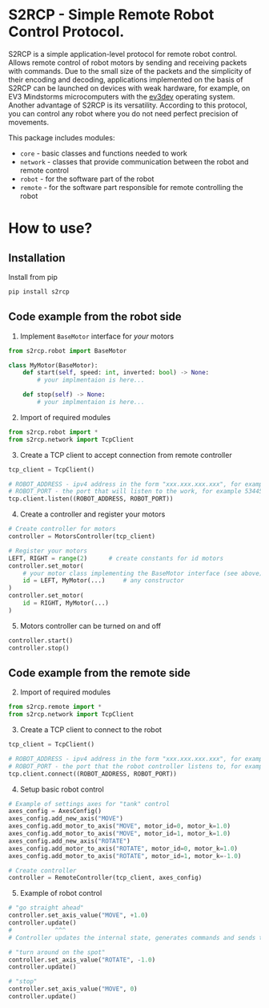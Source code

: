# S2RCP - Simple Remote Robot Control Protocol.

S2RCP is a simple application-level protocol for remote robot control. Allows remote control of robot motors by sending and receiving packets with commands. Due to the small size of the packets and the simplicity of their encoding and decoding, applications implemented on the basis of S2RCP can be launched on devices with weak hardware, for example, on EV3 Mindstorms microcomputers with the [ev3dev](https://www.ev3dev.org/) operating system. Another advantage of S2RCP is its versatility. According to this protocol, you can control any robot where you do not need perfect precision of movements.

This package includes modules:
 - `core` - basic classes and functions needed to work
 - `network` - classes that provide communication between the robot and remote control
 - `robot` - for the software part of the robot
 - `remote` - for the software part responsible for remote controlling the robot

# How to use?

## Installation

Install from pip
```sh
pip install s2rcp
```

## Code example from the robot side

1. Implement `BaseMotor` interface for _your_ motors
```py
from s2rcp.robot import BaseMotor

class MyMotor(BaseMotor):
    def start(self, speed: int, inverted: bool) -> None:
        # your implmentaion is here...

    def stop(self) -> None:
        # your implmentaion is here...
```

2. Import of required modules
```py
from s2rcp.robot import *
from s2rcp.network import TcpClient
```

3. Create a TCP client to accept connection from remote controller
```py
tcp_client = TcpClient()

# ROBOT_ADDRESS - ipv4 address in the form "xxx.xxx.xxx.xxx", for example "192.168.1.10"
# ROBOT_PORT - the port that will listen to the work, for example 53445
tcp.client.listen((ROBOT_ADDRESS, ROBOT_PORT))
```

4. Create a controller and register your motors
```py
# Create controller for motors
controller = MotorsController(tcp_client)

# Register your motors
LEFT, RIGHT = range(2)      # create constants for id motors
controller.set_motor(
    # your motor class implementing the BaseMotor interface (see above)
    id = LEFT, MyMotor(...)     # any constructor
)
controller.set_motor(
    id = RIGHT, MyMotor(...)
)
```

5. Motors controller can be turned on and off
```py
controller.start()
controller.stop()
```

## Code example from the remote side

2. Import of required modules
```py
from s2rcp.remote import *
from s2rcp.network import TcpClient
```

3. Create a TCP client to connect to the robot
```py
tcp_client = TcpClient()

# ROBOT_ADDRESS - ipv4 address in the form "xxx.xxx.xxx.xxx", for example "192.168.1.10"
# ROBOT_PORT - the port that the robot controller listens to, for example 53445
tcp.client.connect((ROBOT_ADDRESS, ROBOT_PORT))
```

4. Setup basic robot control
```py
# Example of settings axes for "tank" control
axes_config = AxesConfig()
axes_config.add_new_axis("MOVE")
axes_config.add_motor_to_axis("MOVE", motor_id=0, motor_k=1.0)
axes_config.add_motor_to_axis("MOVE", motor_id=1, motor_k=1.0)
axes_config.add_new_axis("ROTATE")
axes_config.add_motor_to_axis("ROTATE", motor_id=0, motor_k=1.0)
axes_config.add_motor_to_axis("ROTATE", motor_id=1, motor_k=-1.0)

# Create controller
controller = RemoteController(tcp_client, axes_config)
```

5. Example of robot control
```py
# "go straight ahead"
controller.set_axis_value("MOVE", +1.0)
controller.update() 
#            ^^^ 
# Controller updates the internal state, generates commands and sends them to the robot

# "turn around on the spot"
controller.set_axis_value("ROTATE", -1.0)
controller.update()

# "stop"
controller.set_axis_value("MOVE", 0)
controller.update()
```
